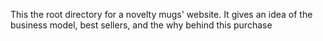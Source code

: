 This the root directory for a novelty mugs' website.
It gives an idea of the business model, best sellers, and the why behind this purchase
